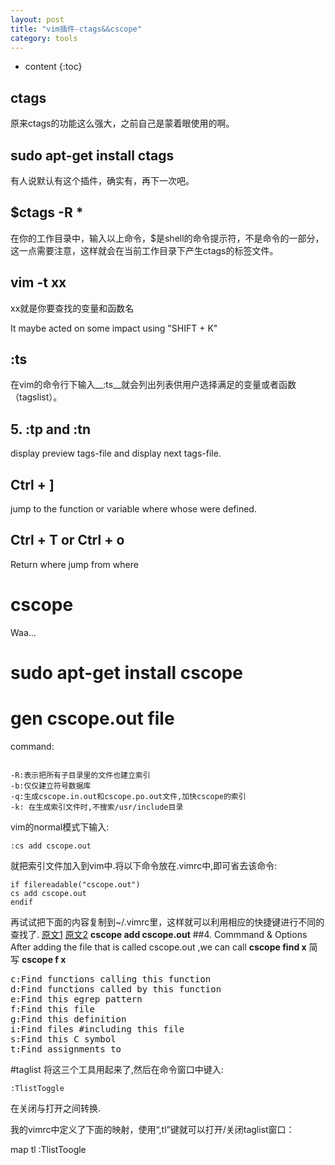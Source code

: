 ```yaml
---
layout: post
title: "vim插件-ctags&&cscope"
category: tools
---
```


* content
{:toc}

## ctags

原来ctags的功能这么强大，之前自己是蒙着眼使用的啊。

## sudo apt-get install ctags

有人说默认有这个插件，确实有，再下一次吧。

## $ctags -R *

在你的工作目录中，输入以上命令，$是shell的命令提示符，不是命令的一部分，这一点需要注意，这样就会在当前工作目录下产生ctags的标签文件。

## vim -t xx

xx就是你要查找的变量和函数名

It maybe acted on some impact using "SHIFT + K"

##   :ts
在vim的命令行下输入__:ts__就会列出列表供用户选择满足的变量或者函数（tagslist）。

## 5.  :tp and :tn

display preview tags-file and display next tags-file.

## Ctrl + ]

jump to the function or variable where whose were defined.

## Ctrl + T or Ctrl + o

Return where jump from where

# cscope

Waa...

# sudo apt-get install cscope

# gen cscope.out file

command:

```cscope -Rbqk
```

	-R:表示把所有子目录里的文件也建立索引
	-b:仅仅建立符号数据库
	-q:生成cscope.in.out和cscope.po.out文件,加快cscope的索引
	-k: 在生成索引文件时,不搜索/usr/include目录

vim的normal模式下输入:

	:cs add cscope.out

就把索引文件加入到vim中.将以下命令放在.vimrc中,即可省去该命令:

	if filereadable("cscope.out")
	cs add cscope.out
	endif

再试试把下面的内容复制到~/.vimrc里，这样就可以利用相应的快捷键进行不同的查找了.
[原文1](http://my.oschina.net/u/554995/blog/59927)
[原文2](http://easwy.com/blog/archives/advanced-vim-skills-cscope/)
__cscope add cscope.out__
##4. Commmand & Options
After adding the file that is called cscope.out ,we can call __cscope find x__ 简写 __cscope f x__
<pre>
c:Find functions calling this function
d:Find functions called by this function
e:Find this egrep pattern
f:Find this file
g:Find this definition
i:Find files #including this file
s:Find this C symbol
t:Find assignments to
</pre>
#taglist
将这三个工具用起来了,然后在命令窗口中键入:

	:TlistToggle

在关闭与打开之间转换.


我的vimrc中定义了下面的映射，使用“,tl”键就可以打开/关闭taglist窗口：

map <silent> <leader>tl :TlistToogle<cr>
